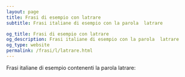 ```yaml
---
layout: page
title: Frasi di esempio con latrare 
subtitle: Frasi italiane di esempio con la parola  latrare

og_title: Frasi di esempio con latrare 
og_description: Frasi italiane di esempio con la parola  latrare
og_type: website
permalink: /frasi/l/latrare.html
---
```


Frasi italiane di esempio contenenti la parola latrare:



